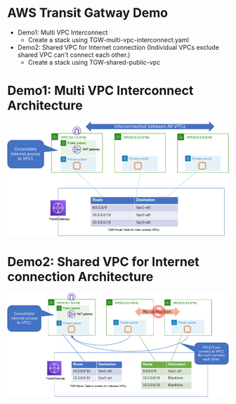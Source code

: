# AWS Transit Gatway Demo 

- Demo1: Multi VPC Interconnect
  - Create a stack using TGW-multi-vpc-interconnect.yaml
- Demo2: Shared VPC for Internet connection (Individual VPCs exclude shared VPC can't connect each other.)
  - Create a stack using TGW-shared-public-vpc


# Demo1: Multi VPC Interconnect Architecture
![tgw-Interconnect-vpcs](./images/tgw-Interconnect-vpcs.png)


# Demo2: Shared VPC for Internet connection Architecture
![tgw-shared-public-vpc](./images/tgw-shared-public-vpc.png)
